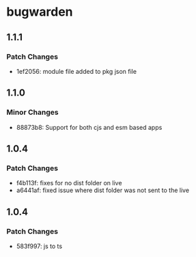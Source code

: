 # bugwarden

## 1.1.1

### Patch Changes

- 1ef2056: module file added to pkg json file

## 1.1.0

### Minor Changes

- 88873b8: Support for both cjs and esm based apps

## 1.0.4

### Patch Changes

- f4b113f: fixes for no dist folder on live
- a6441af: fixed issue where dist folder was not sent to the live

## 1.0.4

### Patch Changes

- 583f997: js to ts
